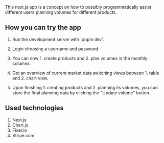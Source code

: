 This next.js app is a concept on how to possibly programmatically assist different users planning volumes for different products.

## How you can try the app

1. Run the development server with 'pnpm dev'.

2. Login choosing a username and password.

3. You can now 1. create products and 2. plan volumes in the monthly columns.

4. Get an overview of current market data switching views between 1. table and 2. chart view.

5. Upon finishing 1. creating products and 2. planning its volumes, you can store the final planning data by clicking the "Update volume" button.

## Used technologies

1. Next.js
2. Chart.js
3. Fixer.io
4. Stripe.com
